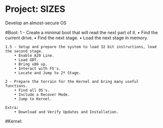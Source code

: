 # Project: SIZES
Develop an almost-secure OS


#Boot:
    1 - Create a minimal boot that will read the next part of it.
        • Find the current drive.
        • Find the next stage.
        • Load the next stage in memory.
        
    1.5 - Setup and prepare the system to load 32 bit instructions, load the second stage.
        • Enable A20 Line.
        • Load GDT.
        • Bring x86 up.
        • Interact with FS's.
        • Locate and Jump to 2º Stage.
        
    2 - Prepare the terrain for the Kernel and bring many useful functions.
        • Find all OS's.
        • Include a Recover Mode.
        • Jump to Kernel.
       
    Extra:
        • Download and Verify Updates and Installation.
        
#Kernel:
